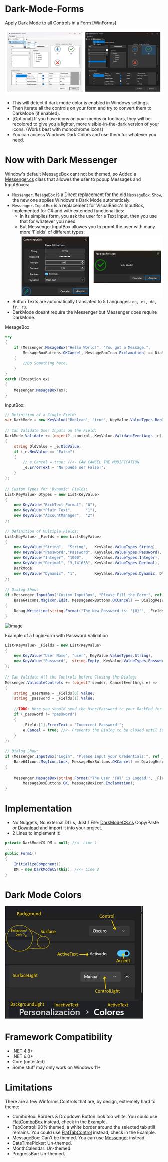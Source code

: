 # Dark-Mode-Forms
Apply Dark Mode to all Controls in a Form [WinForms]

![Preview](Screenshots/DarkModeForms_01.png)
- This will detect if dark mode color is enabled in Windows settings.
- Then iterate all the controls on your form and try to convert them to DarkMode (if enabled).
- [Optional] If you have icons on your menus or toolbars, they will be recolored to give you a lighter, more visible-in-the-dark version of your icons. (Works best with monochrome icons)
- You can access Windows Dark Colors and use them for whatever you need.

# Now with Dark Messenger
Window's default MessageBox cant not be themed, so Added a [Messenger.cs](Messenger.cs) class that allowes the user to popup Messages and InputBoxes:
-  ```Messenger.MesageBox``` is a Direct replacement for the old ```MessageBox.Show```, the new one applies Windows's Dark Mode automaticaly.
-  ```Messenger.InputBox``` is a replacement for VisualBasic's InputBox, implemented for C# and with extended functionalities:
	-  In its simplies form, you ask the user for a Text Input, then you use that for whatever you need
 	-  But Messenger.InputBox allowes you to promt the user with many more 'Fields' of different types:
![Preview](Screenshots/DarkMessenger.png)
- Button Texts are automatically translated to 5 Languages: ```en, es, de, fr, ru```.
- DarkMode doesnt require the Messenger but Messenger does require DarkMode.

MesageBox:
```csharp
try
{
	if (Messenger.MesageBox("Hello World!", "You got a Message:", 
		MessageBoxButtons.OKCancel, MessageBoxIcon.Exclamation) == DialogResult.OK)
	{
		//Do Something here.
	}
}
catch (Exception ex)
{
	Messenger.MesageBox(ex);
}
```
InputBox:
```csharp
// Definition of a Single Field:
var DarkMode = new KeyValue("Boolean", "true", KeyValue.ValueTypes.Boolean);

// Can Validate User Inputs on the Field:
DarkMode.Validate += (object? _control, KeyValue.ValidateEventArgs _e) =>
{
	string OldValue = _e.OldValue;
	if (_e.NewValue == "False")
	{
		//_e.Cancel = true; //<- CAN CANCEL THE MODIFICATION
		_e.ErrorText = "No puede ser Falso!";
	}
};
			
// Custom Types for 'Dynamic' Fields:
List<KeyValue> Dtypes = new List<KeyValue>
{
	new KeyValue("RichText Format", "0"),
	new KeyValue("Plain Text",      "1"),
	new KeyValue("AccountManager",  "2")
};

// Definition of Multiple Fields:
List<KeyValue> _Fields = new List<KeyValue>
{
	new KeyValue("String",  "String",   KeyValue.ValueTypes.String),
	new KeyValue("Password","Password", KeyValue.ValueTypes.Password),
	new KeyValue("Integer", "1000",     KeyValue.ValueTypes.Integer),
	new KeyValue("Decimal", "3,141638", KeyValue.ValueTypes.Decimal),
	DarkMode,
	new KeyValue("Dynamic", "1",        KeyValue.ValueTypes.Dynamic, Dtypes),
};

// Dialog Show:
if (Messenger.InputBox("Custom InputBox", "Please Fill the Form:", ref _Fields,
	Base64Icons.MsgIcon.Edit, MessageBoxButtons.OKCancel) == DialogResult.OK)
{
	Debug.WriteLine(string.Format("The New Password is: '{0}'", _Fields[0].Value));
}
```
![image](https://github.com/BlueMystical/Dark-Mode-Forms/assets/10116951/f3350908-9a54-4ce2-8d8f-2e9b4ce2cb94)


Example of a LoginForm with Password Validation
```csharp
List<KeyValue> _Fields = new List<KeyValue>
{
	new KeyValue("User Name", "user", KeyValue.ValueTypes.String),
	new KeyValue("Password",  string.Empty, KeyValue.ValueTypes.Password)
};
			
// Can Validate All the Controls before Closing the Dialog:
Messenger.ValidateControls += (object? sender, CancelEventArgs e) =>
{
	string _userName = _Fields[0].Value;
	string _password = _Fields[1].Value;

	//TODO: Here you should send the User/Password to your BackEnd for Validation
	if (_password != "password")
	{
		_Fields[1].ErrorText = "Incorrect Password!";
		e.Cancel = true; //<- Prevents the Dialog to be closed until is valid
	}
};

// Dialog Show:
if (Messenger.InputBox("Login", "Please Input your Credentials:", ref _Fields,
	Base64Icons.MsgIcon.Lock, MessageBoxButtons.OKCancel) == DialogResult.OK)
{

	Messenger.MesageBox(string.Format("The User '{0}' is Logged!", _Fields[0].Value), "Login Correct!",
		MessageBoxButtons.OK, MessageBoxIcon.Exclamation);
}
```

# Implementation
- No Nuggets, No external DLLs, Just 1 File: [DarkModeCS.cs](DarkModeCS.cs) Copy/Paste or [Download](https://github.com/BlueMystical/Dark-Mode-Forms/releases/latest) and import it into your project.
- 2 Lines to implement it:

```csharp
private DarkModeCS DM = null; //<- Line 1
....
public Form1()
{
	InitializeComponent();
	DM = new DarkModeCS(this); //<- Line 2
}
```
# Dark Mode Colors
![Preview](Screenshots/WindowsColors.png)

# Framework Compatibility
- .NET 4.8+
- .NET 6.0+
- Core (untested)
- Some stuff may only work on Windows 11+

# Limitations
There are a few Winforms Controls that are, by design, extremely hard to theme:
- ComboBox:   Borders & Dropdown Button look too white.  You could use [FlatComboBox](Example/DarkModeForms/FlatComboBox.cs) instead, check in the Example.
- TabControl: 90% themed, a white border around the selected tab still remains.  You could use [FlatTabControl](Example/DarkModeForms/FlatTabControl.cs) instead, check in the Example.
- MessageBox:  Can't be themed. You can use [Messenger](Messenger.cs) instead.
- DateTimePicker: Un-themed.
- MonthCalendar:  Un-themed.
- ProgressBar:    Un-themed.
